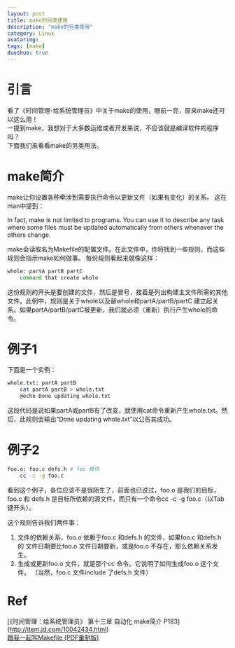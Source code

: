 ```yaml
---
layout: post
title: make的另类使用
description: "make的另类使用"
category: Linux
avatarimg:
tags: [make]
duoshuo: true
---
```


# 引言
看了《时间管理-给系统管理员》中关于make的使用，眼前一亮，原来make还可以这么用！  
一提到make，我想对于大多数运维或者开发来说，不应该就是编译软件的程序吗？  
下面我们来看看make的另类用法。

# make简介
make让你设置各种牵涉到需要执行命令以更新文件（如果有变化）的关系。
这在man中提到：
> 
In fact, make is not limited to programs.  You can use it to describe any task where some files must  be  updated
automatically from others whenever the others change.

make会读取名为Makefile的配置文件。在此文件中，你将找到一些规则，而这些规则会指示make如何做事。
每份规则看起来就像这样：

``` bash
whole: partA partB partC
    command that create whole
```    

这份规则的开头是要创建的文件，然后是冒号，接着是列出构建主文件所需的其他文件。此例中，规则是关于whole以及替whole和partA/partB/partC
建立起关系。如果partA/partB/partC被更新，我们就必须（重新）执行产生whole的命令。

# 例子1
下面是一个实例：

``` bash
whole.txt: partA partB
	cat partA partB > whole.txt	
	@echo Done updating whole.txt 
```    

这段代码是说如果partA或partB有了改变，就使用cat命令重新产生whole.txt。然后，此规则会输出“Done updating whole.txt”以公告其成功。


# 例子2
``` bash
foo.o: foo.c defs.h # foo 模块
	cc -c -g foo.c
```    

看到这个例子，各位应该不是很陌生了，前面也已说过，foo.o 是我们的目标，foo.c 和
defs.h 是目标所依赖的源文件，而只有一个命令cc -c -g foo.c（以Tab 键开头）。

这个规则告诉我们两件事：
1. 文件的依赖关系，foo.o 依赖于foo.c 和defs.h 的文件，如果foo.c 和defs.h 的
文件日期要比foo.o 文件日期要新，或是foo.o 不存在，那么依赖关系发生。
2. 生成或更新foo.o 文件，就是那个cc 命令。它说明了如何生成foo.o 这个文件。
（当然，foo.c 文件include 了defs.h 文件）


# Ref
[《时间管理：给系统管理员》 第十三章 自动化 make简介 P183] (http://item.jd.com/10042434.html)  
[跟我一起写Makefile (PDF重制版)](http://seisman.info/how-to-write-makefile.html)  


